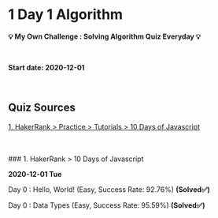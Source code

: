 # 1 Day 1 Algorithm

**💡 My Own Challenge : Solving Algorithm Quiz Everyday 💡**

<br>

**Start date: 2020-12-01**

<br>

## Quiz Sources
[1. HakerRank > Practice > Tutorials > 10 Days of Javascript](https://www.hackerrank.com/domains/tutorials/10-days-of-javascript)


<br>
<br>
### 1. HakerRank > 10 Days of Javascript 

**2020-12-01 Tue** 

Day 0 : Hello, World! (Easy, Success Rate: 92.76%) **(Solved✅)**

Day 0 : Data Types (Easy, Success Rate: 95.59%) **(Solved✅)**
